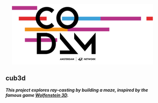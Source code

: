 <p align="center">
  <img src="https://github.com/qingqingqingli/readme_images/blob/master/codam_logo.png" height='200'>
</p>

## cub3d
***This project explores ray-casting by building a maze, inspired by the famous game [Wolfenstein 3D](http://users.atw.hu/wolf3d/).***